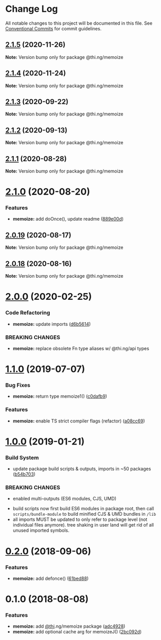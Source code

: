 # Change Log

All notable changes to this project will be documented in this file.
See [Conventional Commits](https://conventionalcommits.org) for commit guidelines.

## [2.1.5](https://github.com/thi-ng/umbrella/compare/@thi.ng/memoize@2.1.4...@thi.ng/memoize@2.1.5) (2020-11-26)

**Note:** Version bump only for package @thi.ng/memoize





## [2.1.4](https://github.com/thi-ng/umbrella/compare/@thi.ng/memoize@2.1.3...@thi.ng/memoize@2.1.4) (2020-11-24)

**Note:** Version bump only for package @thi.ng/memoize





## [2.1.3](https://github.com/thi-ng/umbrella/compare/@thi.ng/memoize@2.1.2...@thi.ng/memoize@2.1.3) (2020-09-22)

**Note:** Version bump only for package @thi.ng/memoize





## [2.1.2](https://github.com/thi-ng/umbrella/compare/@thi.ng/memoize@2.1.1...@thi.ng/memoize@2.1.2) (2020-09-13)

**Note:** Version bump only for package @thi.ng/memoize





## [2.1.1](https://github.com/thi-ng/umbrella/compare/@thi.ng/memoize@2.1.0...@thi.ng/memoize@2.1.1) (2020-08-28)

**Note:** Version bump only for package @thi.ng/memoize





# [2.1.0](https://github.com/thi-ng/umbrella/compare/@thi.ng/memoize@2.0.19...@thi.ng/memoize@2.1.0) (2020-08-20)


### Features

* **memoize:** add doOnce(), update readme ([889e00d](https://github.com/thi-ng/umbrella/commit/889e00d0376cda39f2a7e5848780bdf26f5fc5ca))





## [2.0.19](https://github.com/thi-ng/umbrella/compare/@thi.ng/memoize@2.0.18...@thi.ng/memoize@2.0.19) (2020-08-17)

**Note:** Version bump only for package @thi.ng/memoize





## [2.0.18](https://github.com/thi-ng/umbrella/compare/@thi.ng/memoize@2.0.17...@thi.ng/memoize@2.0.18) (2020-08-16)

**Note:** Version bump only for package @thi.ng/memoize





# [2.0.0](https://github.com/thi-ng/umbrella/compare/@thi.ng/memoize@1.1.8...@thi.ng/memoize@2.0.0) (2020-02-25)


### Code Refactoring

* **memoize:** update imports ([d6b5614](https://github.com/thi-ng/umbrella/commit/d6b56148ec3ab36f97bc3fce94d7c49a74e81e96))


### BREAKING CHANGES

* **memoize:** replace obsolete Fn type aliases w/ @thi.ng/api types





# [1.1.0](https://github.com/thi-ng/umbrella/compare/@thi.ng/memoize@1.0.9...@thi.ng/memoize@1.1.0) (2019-07-07)

### Bug Fixes

* **memoize:** return type memoize1() ([c0dafb9](https://github.com/thi-ng/umbrella/commit/c0dafb9))

### Features

* **memoize:** enable TS strict compiler flags (refactor) ([a08cc69](https://github.com/thi-ng/umbrella/commit/a08cc69))

# [1.0.0](https://github.com/thi-ng/umbrella/compare/@thi.ng/memoize@0.2.6...@thi.ng/memoize@1.0.0) (2019-01-21)

### Build System

* update package build scripts & outputs, imports in ~50 packages ([b54b703](https://github.com/thi-ng/umbrella/commit/b54b703))

### BREAKING CHANGES

* enabled multi-outputs (ES6 modules, CJS, UMD)

- build scripts now first build ES6 modules in package root, then call
  `scripts/bundle-module` to build minified CJS & UMD bundles in `/lib`
- all imports MUST be updated to only refer to package level
  (not individual files anymore). tree shaking in user land will get rid of
  all unused imported symbols.

<a name="0.2.0"></a>
# [0.2.0](https://github.com/thi-ng/umbrella/compare/@thi.ng/memoize@0.1.2...@thi.ng/memoize@0.2.0) (2018-09-06)

### Features

* **memoize:** add defonce() ([61bed88](https://github.com/thi-ng/umbrella/commit/61bed88))

<a name="0.1.0"></a>
# 0.1.0 (2018-08-08)

### Features

* **memoize:** add [@thi](https://github.com/thi).ng/memoize package ([adc4928](https://github.com/thi-ng/umbrella/commit/adc4928))
* **memoize:** add optional cache arg for memoizeJ() ([2bc092d](https://github.com/thi-ng/umbrella/commit/2bc092d))
